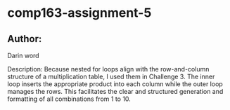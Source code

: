 # comp163-assignment-5

## Author:
Darin word

Description:
Because nested for loops align with the row-and-column structure of a multiplication table, I used them in Challenge 3. The inner loop inserts the appropriate product into each column while the outer loop manages the rows. This facilitates the clear and structured generation and formatting of all combinations from 1 to 10.